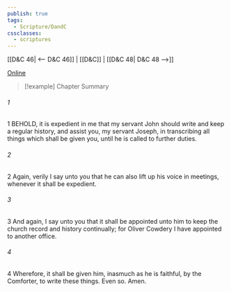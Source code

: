 ```yaml
---
publish: true
tags:
  - Scripture/DandC
cssclasses:
  - scriptures
---
```

[[D&C 46| <-- D&C 46]] | [[D&C]] | [[D&C 48| D&C 48 -->]]

[Online](https://churchofjesuschrist.org/study/scriptures/dc-testament/dc/47?lang=eng)

>[!example] Chapter Summary
>
###### 1
1 BEHOLD, it is expedient in me that my servant John should write and keep a regular history, and assist you, my servant Joseph, in transcribing all things which shall be given you, until he is called to further duties.
###### 2
2 Again, verily I say unto you that he can also lift up his voice in meetings, whenever it shall be expedient.
###### 3
3 And again, I say unto you that it shall be appointed unto him to keep the church record and history continually; for Oliver Cowdery I have appointed to another office.
###### 4
4 Wherefore, it shall be given him, inasmuch as he is faithful, by the Comforter, to write these things. Even so. Amen.





